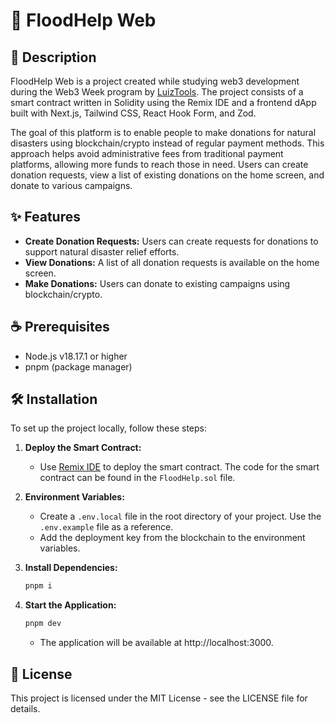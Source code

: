 # 🛟 FloodHelp Web

## 📝 Description

FloodHelp Web is a project created while studying web3 development during the Web3 Week program by [LuizTools](https://www.luiztools.com.br/). The project consists of a smart contract written in Solidity using the Remix IDE and a frontend dApp built with Next.js, Tailwind CSS, React Hook Form, and Zod.

The goal of this platform is to enable people to make donations for natural disasters using blockchain/crypto instead of regular payment methods. This approach helps avoid administrative fees from traditional payment platforms, allowing more funds to reach those in need. Users can create donation requests, view a list of existing donations on the home screen, and donate to various campaigns.

## ✨ Features

- **Create Donation Requests:** Users can create requests for donations to support natural disaster relief efforts.
- **View Donations:** A list of all donation requests is available on the home screen.
- **Make Donations:** Users can donate to existing campaigns using blockchain/crypto.

## ☕️ Prerequisites

- Node.js v18.17.1 or higher
- pnpm (package manager)
  
## 🛠️ Installation

To set up the project locally, follow these steps:

1. **Deploy the Smart Contract:**
   - Use [Remix IDE](https://remix.ethereum.org/) to deploy the smart contract. The code for the smart contract can be found in the `FloodHelp.sol` file.

2. **Environment Variables:**
   - Create a `.env.local` file in the root directory of your project. Use the `.env.example` file as a reference.
   - Add the deployment key from the blockchain to the environment variables.

3. **Install Dependencies:**
   ```sh
   pnpm i
   ```

4. **Start the Application:**
    ```sh
    pnpm dev
    ```
    - The application will be available at http://localhost:3000.

## 📜 License

This project is licensed under the MIT License - see the LICENSE file for details.